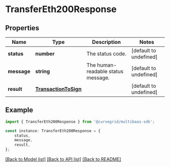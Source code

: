 # TransferEth200Response


## Properties

Name | Type | Description | Notes
------------ | ------------- | ------------- | -------------
**status** | **number** | The status code. | [default to undefined]
**message** | **string** | The human-readable status message. | [default to undefined]
**result** | [**TransactionToSign**](TransactionToSign.md) |  | [default to undefined]

## Example

```typescript
import { TransferEth200Response } from '@curvegrid/multibaas-sdk';

const instance: TransferEth200Response = {
    status,
    message,
    result,
};
```

[[Back to Model list]](../README.md#documentation-for-models) [[Back to API list]](../README.md#documentation-for-api-endpoints) [[Back to README]](../README.md)
